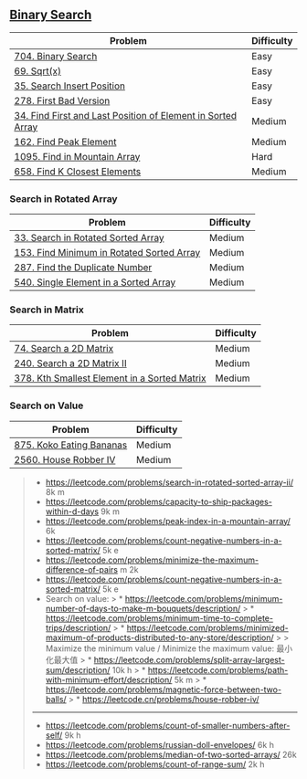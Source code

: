 ## [Binary Search](../topics/binary-search.md)
| Problem          | Difficulty |
|------------------|------------|
|[704. Binary Search](../leetcode/704.binary-search.md)|Easy|
|[69. Sqrt(x)](../leetcode/69.sqrt(x).md)|Easy|
|[35. Search Insert Position](../leetcode/35.search-insert-position.md)|Easy|
|[278. First Bad Version](../leetcode/278.first-bad-version.md)|Easy|
|[34. Find First and Last Position of Element in Sorted Array](../leetcode/34.find-first-and-last-position-of-element-in-sorted-array.md)|Medium|
|[162. Find Peak Element](../leetcode/162.find-peak-element.md)|Medium|
|[1095. Find in Mountain Array](../leetcode/1095.find-in-mountain-array.md)|Hard|
|[658. Find K Closest Elements](../leetcode/658.find-k-closest-elements.md)|Medium|

### Search in Rotated Array
| Problem          | Difficulty |
|------------------|------------|
|[33. Search in Rotated Sorted Array](../leetcode/33.search-in-rotated-sorted-array.md)|Medium|
|[153. Find Minimum in Rotated Sorted Array](../leetcode/153.find-minimum-in-rotated-sorted-array.md)|Medium|
|[287. Find the Duplicate Number](../leetcode/287.find-the-duplicate-number.md)|Medium|
|[540. Single Element in a Sorted Array](../leetcode/540.single-element-in-a-sorted-array.md)|Medium|

### Search in Matrix
| Problem          | Difficulty |
|------------------|------------|
|[74. Search a 2D Matrix](../leetcode/74.search-a-2d-matrix.md)|Medium|
|[240. Search a 2D Matrix II](../leetcode/240.search-a-2d-matrix-ii.md)|Medium|
|[378. Kth Smallest Element in a Sorted Matrix](../leetcode/378.kth-smallest-element-in-a-sorted-matrix.md)|Medium|

### Search on Value
| Problem          | Difficulty |
|------------------|------------|
|[875. Koko Eating Bananas](../leetcode/875.koko-eating-bananas.md)|Medium|
|[2560. House Robber IV](../leetcode/2560.house-robber-iv.md)|Medium|

> * https://leetcode.com/problems/search-in-rotated-sorted-array-ii/ 8k m
> * https://leetcode.com/problems/capacity-to-ship-packages-within-d-days 9k m
> * https://leetcode.com/problems/peak-index-in-a-mountain-array/ 6k
> * https://leetcode.com/problems/count-negative-numbers-in-a-sorted-matrix/ 5k e
> * https://leetcode.com/problems/minimize-the-maximum-difference-of-pairs m 2k
> * https://leetcode.com/problems/count-negative-numbers-in-a-sorted-matrix/ 5k e
> * Search on value: 
    > * https://leetcode.com/problems/minimum-number-of-days-to-make-m-bouquets/description/
    > * https://leetcode.com/problems/minimum-time-to-complete-trips/description/
    > * https://leetcode.com/problems/minimized-maximum-of-products-distributed-to-any-store/description/
    > 
    > Maximize the minimum value / Minimize the maximum value: 最小化最大值
    > * https://leetcode.com/problems/split-array-largest-sum/description/ 10k h
    > * https://leetcode.com/problems/path-with-minimum-effort/description/ 5k m
    > * https://leetcode.com/problems/magnetic-force-between-two-balls/
    > * https://leetcode.cn/problems/house-robber-iv/
> ----
> * https://leetcode.com/problems/count-of-smaller-numbers-after-self/ 9k h
> * https://leetcode.com/problems/russian-doll-envelopes/ 6k h
> * https://leetcode.com/problems/median-of-two-sorted-arrays/ 26k
> * https://leetcode.com/problems/count-of-range-sum/ 2k h